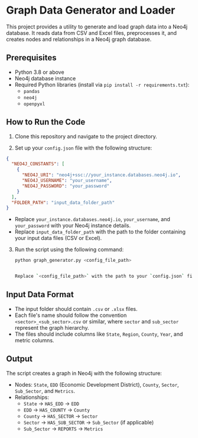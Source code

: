 # Graph Data Generator and Loader

This project provides a utility to generate and load graph data into a Neo4j database. It reads data from CSV and Excel files, preprocesses it, and creates nodes and relationships in a Neo4j graph database.

## Prerequisites

- Python 3.8 or above
- Neo4j database instance
- Required Python libraries (install via `pip install -r requirements.txt`):
  - `pandas`
  - `neo4j`
  - `openpyxl`

## How to Run the Code

1. Clone this repository and navigate to the project directory.

2. Set up your `config.json` file with the following structure:

```json
{
  "NEO4J_CONSTANTS": [
    {
      "NEO4J_URI": "neo4j+ssc://your_instance.databases.neo4j.io",
      "NEO4J_USERNAME": "your_username",
      "NEO4J_PASSWORD": "your_password"
    }
  ],
  "FOLDER_PATH": "input_data_folder_path"
}
```
   - Replace `your_instance.databases.neo4j.io`, `your_username`, and `your_password` with your Neo4j instance details.
   - Replace `input_data_folder_path` with the path to the folder containing your input data files (CSV or Excel).

3. Run the script using the following command:

   ```bash
   python graph_generator.py <config_file_path>
   

   Replace `<config_file_path>` with the path to your `config.json` file.

## Input Data Format

- The input folder should contain `.csv` or `.xlsx` files.
- Each file's name should follow the convention `<sector>_<sub_sector>.csv` or similar, where `sector` and `sub_sector` represent the graph hierarchy.
- The files should include columns like `State`, `Region`, `County`, `Year`, and metric columns.

## Output

The script creates a graph in Neo4j with the following structure:
- Nodes: `State`, `EDD` (Economic Development District), `County`, `Sector`, `Sub_Sector`, and `Metrics`.
- Relationships:
  - `State` -> `HAS_EDD` -> `EDD`
  - `EDD` -> `HAS_COUNTY` -> `County`
  - `County` -> `HAS_SECTOR` -> `Sector`
  - `Sector` -> `HAS_SUB_SECTOR` -> `Sub_Sector` (if applicable)
  - `Sub_Sector` -> `REPORTS` -> `Metrics`
